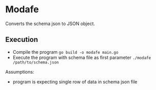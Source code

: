# Modafe
Converts the schema json to JSON object.
## Execution
- Compile the program
`go build -o modafe main.go`
- Execute the program with schema file as first parameter
`./modafe /path/to/schema.json`

Assumptions:
- program is expecting single row of data in schema json file
